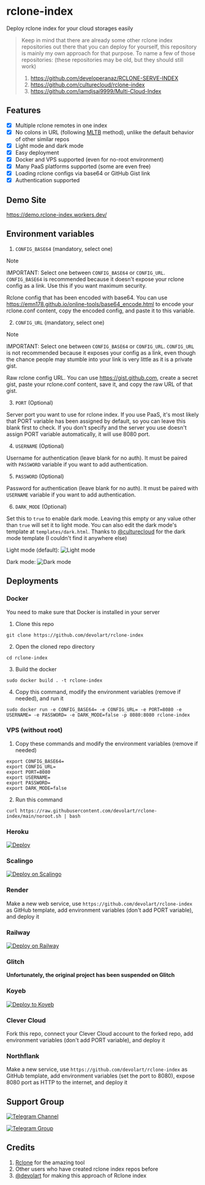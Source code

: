 # rclone-index
Deploy rclone index for your cloud storages easily

> Keep in mind that there are already some other rclone index repositories out there that you can deploy for yourself, this repository is mainly my own approach for that purpose. To name a few of those repositories: (these repositories may be old, but they should still work)
> 1. https://github.com/developeranaz/RCLONE-SERVE-INDEX
> 2. https://github.com/culturecloud/rclone-index
> 3. https://github.com/iamdjsai9999/Multi-Cloud-Index

## Features
- [x] Multiple rclone remotes in one index
- [x] No colons in URL (following [MLTB](https://github.com/anasty17/mirror-leech-telegram-bot) method), unlike the default behavior of other similar repos 
- [x] Light mode and dark mode
- [x] Easy deployment
- [x] Docker and VPS supported (even for no-root environment)
- [x] Many PaaS platforms supported (some are even free)
- [x] Loading rclone configs via base64 or GitHub Gist link
- [x] Authentication supported

## Demo Site
https://demo.rclone-index.workers.dev/

## Environment variables
1. `CONFIG_BASE64` (mandatory, select one)

> [!NOTE]
> IMPORTANT: Select one between `CONFIG_BASE64` or `CONFIG_URL`. `CONFIG_BASE64` is recommended because it doesn't expose your rclone config as a link. Use this if you want maximum security.

Rclone config that has been encoded with base64. You can use https://emn178.github.io/online-tools/base64_encode.html to encode your rclone.conf content, copy the encoded config, and paste it to this variable.

2. `CONFIG_URL` (mandatory, select one)

> [!NOTE]
> IMPORTANT: Select one between `CONFIG_BASE64` or `CONFIG_URL`. `CONFIG_URL` is not recommended because it exposes your config as a link, even though the chance people may stumble into your link is very little as it is a private gist.

Raw rclone config URL. You can use https://gist.github.com, create a secret gist, paste your rclone.conf content, save it, and copy the raw URL of that gist.

3. `PORT` (Optional)

Server port you want to use for rclone index. If you use PaaS, it's most likely that PORT variable has been assigned by default, so you can leave this blank first to check. If you don't specify and the server you use doesn't assign PORT variable automatically, it will use 8080 port.

4. `USERNAME` (Optional)

Username for authentication (leave blank for no auth). It must be paired with `PASSWORD` variable if you want to add authentication.

5. `PASSWORD` (Optional)

Password for authentication (leave blank for no auth). It must be paired with `USERNAME` variable if you want to add authentication.

6. `DARK_MODE` (Optional)

Set this to `true` to enable dark mode. Leaving this empty or any value other than `true` will set it to light mode. You can also edit the dark mode's template at `templates/dark.html`. Thanks to [@culturecloud](https://github.com/culturecloud) for the dark mode template (I couldn't find it anywhere else)

Light mode (default):
![Light mode](https://cdn.glitch.global/5816d3a4-231f-47f8-8ba8-ef67edfc0885/light%20index.png)

Dark mode:
![Dark mode](https://cdn.glitch.global/5816d3a4-231f-47f8-8ba8-ef67edfc0885/dark%20index.png)

## Deployments
### Docker
You need to make sure that Docker is installed in your server
1. Clone this repo
```
git clone https://github.com/devolart/rclone-index
```
2. Open the cloned repo directory
```
cd rclone-index
```
3. Build the docker
```
sudo docker build . -t rclone-index
```
4. Copy this command, modify the environment variables (remove if needed), and run it
```
sudo docker run -e CONFIG_BASE64= -e CONFIG_URL= -e PORT=8080 -e USERNAME= -e PASSWORD= -e DARK_MODE=false -p 8080:8080 rclone-index
```
### VPS (without root)
1. Copy these commands and modify the environment variables (remove if needed)
```
export CONFIG_BASE64=
export CONFIG_URL=
export PORT=8080
export USERNAME=
export PASSWORD=
export DARK_MODE=false
```
2. Run this command
```
curl https://raw.githubusercontent.com/devolart/rclone-index/main/noroot.sh | bash
```
### Heroku
[![Deploy](https://www.herokucdn.com/deploy/button.svg)](https://heroku.com/deploy?template=https://github.com/devolart/rclone-index)

### Scalingo
[![Deploy on Scalingo](https://cdn.scalingo.com/deploy/button.svg)](https://dashboard.scalingo.com/create/app?source=https://github.com/devolart/rclone-index#main)

### Render
Make a new web service, use `https://github.com/devolart/rclone-index` as GitHub template, add environment variables (don't add PORT variable), and deploy it

### Railway
[![Deploy on Railway](https://railway.app/button.svg)](https://railway.app/template/dEP4Kk)

### Glitch
<b>Unfortunately, the original project has been suspended on Glitch</b>

### Koyeb
[![Deploy to Koyeb](https://www.koyeb.com/static/images/deploy/button.svg)](https://app.koyeb.com/deploy?type=git&repository=github.com/devolart/rclone-index&branch=main&name=rclone-index)

### Clever Cloud
Fork this repo, connect your Clever Cloud account to the forked repo, add environment variables (don't add PORT variable), and deploy it

### Northflank
Make a new service, use `https://github.com/devolart/rclone-index` as GitHub template, add environment variables (set the port to 8080), expose 8080 port as HTTP to the internet, and deploy it

## Support Group
[![Telegram Channel](https://img.shields.io/static/v1?label=Join&message=Telegram%20Channel&color=blue&style=for-the-badge&logo=telegram&logoColor=blue)](https://t.me/tearflakes)


[![Telegram Group](https://img.shields.io/static/v1?label=Join&message=Telegram%20Group&color=blue&style=for-the-badge&logo=telegram&logoColor=blue)](https://t.me/tearflakeschat)

## Credits
1. [Rclone](https://rclone.org) for the amazing tool
2. Other users who have created rclone index repos before
3. [@devolart](https://github.com/devolart) for making this approach of Rclone index
